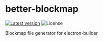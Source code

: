 # better-blockmap
[![Latest version](https://img.shields.io/crates/v/better-blockmap.svg)](https://crates.io/crates/better-blockmap)
![License](https://img.shields.io/crates/l/better-blockmap.svg)

Blockmap file generator for electron-builder
